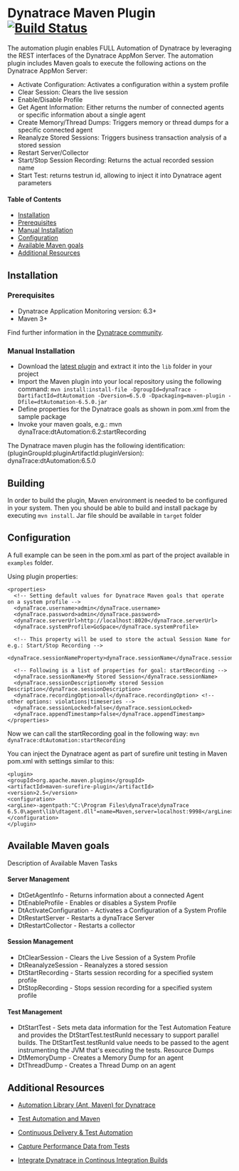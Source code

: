 # Dynatrace Maven Plugin  [![Build Status](https://travis-ci.org/Dynatrace/Dynatrace-Maven-Plugin.svg?branch=master)](https://travis-ci.org/Dynatrace/Dynatrace-Maven-Plugin)

The automation plugin enables FULL Automation of Dynatrace by leveraging the REST interfaces of the Dynatrace AppMon Server. The automation plugin includes Maven goals to execute the following actions on the Dynatrace AppMon Server:
* Activate Configuration: Activates a configuration within a system profile
* Clear Session: Clears the live session
* Enable/Disable Profile
* Get Agent Information: Either returns the number of connected agents or specific information about a single agent
* Create Memory/Thread Dumps: Triggers memory or thread dumps for a specific connected agent
* Reanalyze Stored Sessions: Triggers business transaction analysis of a stored session
* Restart Server/Collector
* Start/Stop Session Recording: Returns the actual recorded session name
* Start Test: returns testrun id, allowing to inject it into Dynatrace agent parameters

#### Table of Contents

* [Installation](#installation)  
 * [Prerequisites](#prerequisites)
 * [Manual Installation](#manual_installation)
* [Configuration](#configuration)
* [Available Maven goals](#goals)  
* [Additional Resources](#resources)

## <a name="installation"></a>Installation

### <a name="prerequisites"></a>Prerequisites

* Dynatrace Application Monitoring version: 6.3+
* Maven 3+

Find further information in the [Dynatrace community](https://community.dynatrace.com/community/display/DL/Automation+Library+%28Ant,+Maven%29+for+Dynatrace).

### <a name="manual_installation"></a>Manual Installation

* Download the [latest plugin]() and extract it into the `lib` folder in your project
* Import the Maven plugin into your local repository using the following command:
`mvn install:install-file -DgroupId=dynaTrace -DartifactId=dtAutomation -Dversion=6.5.0 -Dpackaging=maven-plugin -Dfile=dtAutomation-6.5.0.jar`
* Define properties for the Dynatrace goals as shown in pom.xml from the sample package
* Invoke your maven goals, e.g.: mvn dynaTrace:dtAutomation:6.2:startRecording

The Dynatrace maven plugin has the following identification: (pluginGroupId:pluginArtifactId:pluginVersion): dynaTrace:dtAutomation:6.5.0

## Building

In order to build the plugin, Maven environment is needed to be configured in your system. Then you should be able to build and install package by executing `mvn install`.
Jar file should be available in `target` folder

## <a name="configuration"></a>Configuration
A full example can be seen in the pom.xml as part of the project available in `examples` folder.

Using plugin properties:
```
<properties>
  <!-- Setting default values for Dynatrace Maven goals that operate on a system profile -->
  <dynaTrace.username>admin</dynaTrace.username>
  <dynaTrace.password>admin</dynaTrace.password>
  <dynaTrace.serverUrl>http://localhost:8020</dynaTrace.serverUrl>
  <dynaTrace.systemProfile>GoSpace</dynaTrace.systemProfile>
 
  <!-- This property will be used to store the actual Session Name for e.g.: Start/Stop Recording -->
  <dynaTrace.sessionNameProperty>dynaTrace.sessionName</dynaTrace.sessionNameProperty>
 
  <!-- Following is a list of properties for goal: startRecording -->
  <dynaTrace.sessionName>My Stored Session</dynaTrace.sessionName>
  <dynaTrace.sessionDescription>My stored Session Description</dynaTrace.sessionDescription>
  <dynaTrace.recordingOption>all</dynaTrace.recordingOption> <!-- other options: violations|timeseries -->
  <dynaTrace.sessionLocked>false</dynaTrace.sessionLocked>
  <dynaTrace.appendTimestamp>false</dynaTrace.appendTimestamp>
</properties>

```
Now we can call the startRecording goal in the following way:
`mvn dynaTrace:dtAutomation:startRecording`

You can inject the Dynatrace agent as part of surefire unit testing in Maven pom.xml with settings similar to this:
```
<plugin>
<groupId>org.apache.maven.plugins</groupId>
<artifactId>maven-surefire-plugin</artifactId>
<version>2.5</version>
<configuration>
<argLine>-agentpath:"C:\Program Files\dynaTrace\dynaTrace 6.5.0\agent\lib\dtagent.dll"=name=Maven,server=localhost:9998</argLine>
</configuration>
</plugin>
```

## <a name="goals"></a>Available Maven goals
Description of Available Maven Tasks

#### Server Management
* DtGetAgentInfo - Returns information about a connected Agent
* DtEnableProfile - Enables or disables a System Profile
* DtActivateConfiguration - Activates a Configuration of a System Profile
* DtRestartServer - Restarts a dynaTrace Server
* DtRestartCollector - Restarts a collector

#### Session Management
* DtClearSession - Clears the Live Session of a System Profile
* DtReanalyzeSession - Reanalyzes a stored session
* DtStartRecording - Starts session recording for a specified system profile
* DtStopRecording - Stops session recording for a specified system profile

#### Test Management
* DtStartTest - Sets meta data information for the Test Automation Feature and provides the DtStartTest.testRunId necessary to support parallel builds. The DtStartTest.testRunId value needs to be passed to the agent instrumenting the JVM that's executing the tests.
Resource Dumps
* DtMemoryDump - Creates a Memory Dump for an agent
* DtThreadDump - Creates a Thread Dump on an agent

## <a name="resources"></a>Additional Resources
- [Automation Library (Ant, Maven) for Dynatrace](https://community.dynatrace.com/community/display/DL/Automation+Library+%28Ant,+Maven%29+for+Dynatrace)
- [Test Automation and Maven](https://community.dynatrace.com/community/display/DOCDT63/Test+Automation+and+Maven)

- [Continuous Delivery & Test Automation](https://community.dynatrace.com/community/pages/viewpage.action?pageId=215161284)
- [Capture Performance Data from Tests](https://community.dynatrace.com/community/display/DOCDT63/Capture+Performance+Data+from+Tests)
- [Integrate Dynatrace in Continous Integration Builds](https://community.dynatrace.com/community/display/DOCDT63/Integrate+Dynatrace+in+Continuous+Integration+Builds)

